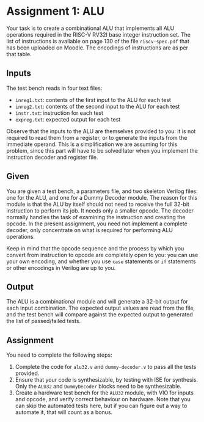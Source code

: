 # Assignment 1: ALU

Your task is to create a combinational ALU that implements all ALU operations required in the RISC-V RV32I base integer instruction set.  The list of instructions is available on page 130 of the file `riscv-spec.pdf` that has been uploaded on Moodle.  The encodings of instructions are as per that table.

## Inputs

The test bench reads in four text files:

* `inreg1.txt`: contents of the first input to the ALU for each test
* `inreg2.txt`: contents of the second input to the ALU for each test
* `instr.txt`: instruction for each test
* `expreg.txt`: expected output for each test

Observe that the inputs to the ALU are themselves provided to you: it is not required to read them from a register, or to generate the inputs from the immediate operand.  This is a simplification we are assuming for this problem, since this part will have to be solved later when you implement the instruction decoder and register file.

## Given

You are given a test bench, a parameters file, and two skeleton Verilog files: one for the ALU, and one for a Dummy Decoder module.  The reason for this module is that the ALU by itself should not need to receive the full 32-bit instruction to perform its job.  It needs only a smaller opcode.  The decoder normally handles the task of examining the instruction and creating the opcode.  In the present assignment, you need not implement a complete decoder, only concentrate on what is required for performing ALU operations.

Keep in mind that the opcode sequence and the process by which you convert from instruction to opcode are completely open to you: you can use your own encoding, and whether you use `case` statements or `if` statements or other encodings in Verilog are up to you.

## Output

The ALU is a combinational module and will generate a 32-bit output for each input combination.  The expected output values are read from the file, and the test bench will compare against the expected output to generated the list of passed/failed tests.

## Assignment

You need to complete the following steps:

1. Complete the code for `alu32.v` and `dummy-decoder.v` to pass all the tests provided.
2. Ensure that your code is synthesizable, by testing with ISE for synthesis.  Only the `ALU32` and `DummyDecoder` blocks need to be synthesizable.
3. Create a hardware test bench for the `ALU32` module, with VIO for inputs and opcode, and verify correct behaviour on hardware.  Note that you can skip the automated tests here, but if you can figure out a way to automate it, that will count as a bonus.
 